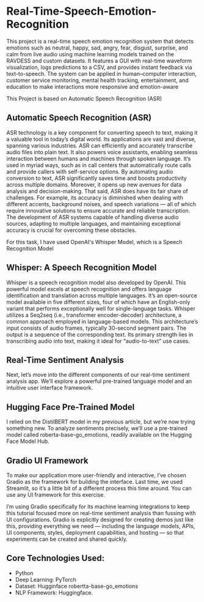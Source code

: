# Real-Time-Speech-Emotion-Recognition

This project is a real-time speech emotion recognition system that detects emotions such as neutral, happy, sad, angry, fear, disgust, surprise, and calm from live audio using machine learning models trained on the RAVDESS and custom datasets. It features a GUI with real-time waveform visualization, logs predictions to a CSV, and provides instant feedback via text-to-speech. The system can be applied in human–computer interaction, customer service monitoring, mental health tracking, entertainment, and education to make interactions more responsive and emotion-aware

This Project is based on Automatic Speech Recognition (ASR)

## Automatic Speech Recognition (ASR) 
ASR technology is a key component for converting speech to text, making it a valuable tool in today’s digital world. Its applications are vast and diverse, spanning various industries. ASR can efficiently and accurately transcribe audio files into plain text. It also powers voice assistants, enabling seamless interaction between humans and machines through spoken language. It’s used in myriad ways, such as in call centers that automatically route calls and provide callers with self-service options.
By automating audio conversion to text, ASR significantly saves time and boosts productivity across multiple domains. Moreover, it opens up new avenues for data analysis and decision-making.
That said, ASR does have its fair share of challenges. For example, its accuracy is diminished when dealing with different accents, background noises, and speech variations — all of which require innovative solutions to ensure accurate and reliable transcription. The development of ASR systems capable of handling diverse audio sources, adapting to multiple languages, and maintaining exceptional accuracy is crucial for overcoming these obstacles.

For this task, I have used OpenAI's Whisper Model, which is a Speech Recognition Model

## Whisper: A Speech Recognition Model 
Whisper is a speech recognition model also developed by OpenAI. This powerful model excels at speech recognition and offers language identification and translation across multiple languages. It’s an open-source model available in five different sizes, four of which have an English-only variant that performs exceptionally well for single-language tasks.
Whisper utilizes a Seq2seq (i.e., transformer encoder-decoder) architecture, a common approach employed in language-based models. This architecture’s input consists of audio frames, typically 30-second segment pairs. The output is a sequence of the corresponding text. Its primary strength lies in transcribing audio into text, making it ideal for “audio-to-text” use cases.
## Real-Time Sentiment Analysis 
Next, let’s move into the different components of our real-time sentiment analysis app. We’ll explore a powerful pre-trained language model and an intuitive user interface framework.

## Hugging Face Pre-Trained Model 
I relied on the DistilBERT model in my previous article, but we’re now trying something new. To analyze sentiments precisely, we’ll use a pre-trained model called roberta-base-go_emotions, readily available on the Hugging Face Model Hub.

## Gradio UI Framework 
To make our application more user-friendly and interactive, I’ve chosen Gradio as the framework for building the interface. Last time, we used Streamlit, so it’s a little bit of a different process this time around. You can use any UI framework for this exercise.

I’m using Gradio specifically for its machine learning integrations to keep this tutorial focused more on real-time sentiment analysis than fussing with UI configurations. Gradio is explicitly designed for creating demos just like this, providing everything we need — including the language models, APIs, UI components, styles, deployment capabilities, and hosting — so that experiments can be created and shared quickly.

## Core Technologies Used:
* Python
* Deep Learning: PyTorch
* Dataset: Hugginface robertta-base-go_emotions
* NLP Framework: Huggingface.
